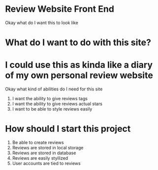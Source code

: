 # Review Website Front End
Okay what do I want this to look like

# What do I want to do with this site?

# I could use this as kinda like a diary of my own personal review website
Okay what kind of abilities do I need for this site

1. I want the ability to give reviews tags
2. I want the ability to give reviews actual stars
3. I want to be able to style reviews easily

# How should I start this project
1. Be able to create reviews
2. Reviews are stored in local storage
3. Reviews are stored in database
4. Reviews are easily styilized
5. User accounts are tied to reviews
